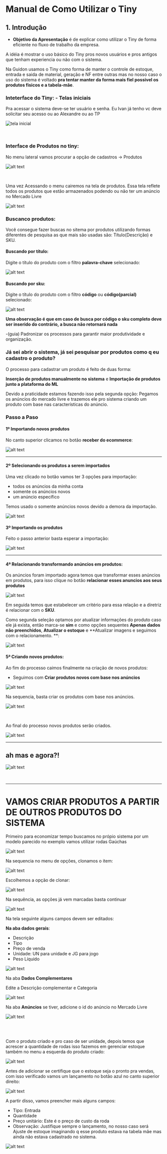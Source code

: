 # Manual de Como Utilizar o Tiny

## **1. Introdução**

- **Objetivo da Apresentação** é de explicar como utilizar o Tiny de forma eficiente no fluxo de trabalho da empresa.

A idéia é mostrar o uso básico do Tiny pros novos usuários e pros antigos que tenham experiencia ou não com o sistema.

Na Guidon usamos o Tiny como forma de manter o controle de estoque, entrada e saida de material, geração e NF entre outras mas no nosso caso o uso do sistema é voltado **pra tentar manter da forma mais fiel possivel os produtos fisicos e a tabela-mãe**.


### Inteterface do Tiny: - Telas iniciais

Pra acessar o sistema deve-se ter usuário e senha. Eu Ivan já tenho vc deve solicitar seu acesso ou ao Alexandre ou ao TP

![tela inicial](<assets/bloco_1/tela inicial.PNG>)


<br>

### Interface de Produtos no tiny:

No menu lateral vamos procurar a opção de cadastros -> Produtos

![alt text](assets/bloco_1/menu-cadastrp-produtos.PNG)

<br>

Uma vez Acessando o menu cairemos na tela de produtos. Essa tela reflete todos os produtos que estão armazenados podendo ou não ter um anúncio no Mercado Livre

![alt text](assets/bloco_1/tiny-tela-de-produtos-no-sistema.PNG)



### Buscanco produtos:

Você consegue fazer buscas no sitema por produtos utilizando formas diferentes de pesquisa as que mais são usadas são: Título(Descrição) e SKU.

#### Buscando por título:

Digite o título do produto com o filtro **palavra-chave** selecionado:

![alt text](assets/bloco_1/tiny-busca-por-palavra-chave.PNG)


#### Buscando por sku:

Digite o título do produto com o filtro **código** ou **código(parcial)** selecionado:

![alt text](assets/bloco_1/tiny-busca-por-código.PNG)


**Uma observação é que em caso de busca por código o sku completo deve ser inserido do contrário, a busca não retornará nada**


-(guia) Padronizar os processos para garantir maior produtividade e organização.

### Já sei abrir o sistema, já sei pesquisar por produtos como q eu cadastro o produto?


O processo para cadastrar um produto é feito de duas forma:


**Inserção de produtos manualmente no sistema** e **Importação de produtos junto a plataforma do ML**


Devido a praticidade estamos fazendo isso pela segunda opção: Pegamos os  anúncios do mercado livre e trazemos ele pro sistema criando um produto com base nas características do anúncio.

### Passo a Paso

#### 1º Importando novos produtos

No canto superior clicamos no botão **receber do ecommerce**:

![alt text](assets/bloco_1/tiny-receber-produto-do-ecommerce.PNG)


<hr>

#### 2º Selecionando os produtos a serem importados

Uma vez clicado no botão vamos ter 3 opções para importação:

- todos os anúncios da minha conta
- somente os anúncios novos
- um anúncio específico

Temos usado o somente anúncios novos devido a demora da importação.

![alt text](assets/bloco_1/tiny-selecionando-produtos-novos.PNG)

#### 3º Importando os produtos

Feito o passo anterior basta esperar a importação:

![alt text](assets/bloco_1/tiny-importando-produtos-novos-do-ml.PNG)

<hr>


#### 4ª Relacionando transformando anúncios em produtos:

Os anúncios foram importado agora temos que transformar esses anúncios em produtos, para isso clique no botão **relacionar esses anuncios aos seus produtos**

![alt text](assets/bloco_1/tiny-relacionando-anuncios-com-produtos.PNG)


Em seguida temos que estabelecer um critério para essa relação e a diretriz é relacionar com o **SKU**.

Como segunda seleção optamos por atualizar informações do produto caso ele já exista, então marca-se **sim** e como opções sequentes **Apenas dados não preenchidos**, **Atualizar o estoque** e **Atualizar imagens e seguimos com o relacionamento.
 **:

![alt text](assets/bloco_1/tiny-opções-de-importação.PNG)


#### 5ª Criando novos produtos:

Ao fim do processo caimos finalmente na criação de novos produtos:

- Seguimos com **Criar produtos novos com base nos anúncios**

![alt text](assets/bloco_1/tiny-tela-de-criação-por-importação.PNG)


Na sequencia, basta criar os produtos com base nos anúncios.

![alt text](assets/bloco_1/tiny-criação.PNG)

<br>

Ao final do processo novos produtos serão criados.

![alt text](assets/bloco_1/tiny-criação-sucesso.PNG)

---


## ah mas e agora?!

![alt text](assets/john-travolta.gif)

<br>

<hr>

# VAMOS CRIAR PRODUTOS A PARTIR DE OUTROS PRODUTOS DO SISTEMA

Primeiro para economizar tempo buscamos no própio sistema por um modelo parecido no exemplo vamos utilizar rodas Gaúchas

![alt text](<assets/bloco_2/tiny-clonando item do sistema.png>)


Na sequencia no menu de opções, clonamos o item:

![alt text](assets/bloco_2/clonando-01.png)


Escolhemos a opção de clonar:

![alt text](assets/bloco_2/clonando-02.png)

Na sequência, as opções já vem marcadas basta continuar

![alt text](assets/bloco_2/clonando-03.png)


Na tela seguinte alguns campos devem ser editados:

**Na aba dados gerais**:

- Descrição
- Tipo
- Preço de venda
- Unidade: UN para unidade e JG para jogo
- Peso Líquido

![alt text](assets/bloco_2/clonando-4.png)

Na aba **Dados Complementares**

Edite a Descrição complementar e Categoria

![alt text](assets/bloco_2/clonando-05.png)

Na aba **Anúncios** se tiver, adicione o id do anúncio no Mercado Livre

![alt text](assets/bloco_2/clonando-06.png)

<br>
<br>

Com o produto criado e pro caso de ser unidade, depois temos que acrescer a quantidade de rodas isso fazemos em gerenciar estoque também no menu a esquerda do produto criado:

![alt text](assets/bloco_2/clonando-07.png)


Antes de adicionar se certifique que o estoque seja o pronto pra vendas, com isso verificado vamos um lançamento no botão azul no canto superior direito:

![alt text](assets/bloco_2/clonando-08.png)

A partir disso, vamos preencher mais alguns campos:

- Tipo: Entrada
- Quantidade
- Preço unitário: Este é o preço de custo da roda
- Observação: Justifique sempre o lançamento, no nosso caso será Ajuste de estoque imaginando q esse produto estava na tabela mãe mas ainda não estava cadastrado no sistema.

![alt text](assets/bloco_2/clonando-10.png)
